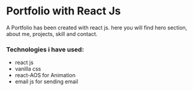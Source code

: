 # Portfolio with React Js

 A Portfolio has been created with react js. here you will find hero section, about me, projects, skill and contact.

### Technologies i have used:

* react js
* vanilla css
* react-AOS for Animation
* email js for sending email




